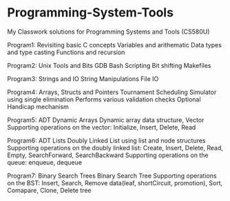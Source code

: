 # Programming-System-Tools

My Classwork solutions for Programming Systems and Tools (CS580U)

Program1: Revisiting basic C concepts
Variables and arithematic
Data types and type casting
Functions and recursion

Program2: Unix Tools and Bits
GDB
Bash Scripting
Bit shifting
Makefiles

Program3: Strings and IO
String Manipulations
File IO

Program4: Arrays, Structs and Pointers
Tournament Scheduling Simulator using single elimination
Performs various validation checks
Optional Handicap mechanism

Program5: ADT Dynamic Arrays
Dynamic array data structure, Vector
Supporting operations on the vector: Initialize, Insert, Delete, Read

Program6: ADT Lists
Doubly Linked List using list and node structures
Supporting operations on the doubly linked list:
Create, Insert, Delete, Read, Empty, SearchForward, SearchBackward
Supporting operations on the queue: enqueue, dequeue

Program7: Binary Search Trees
Binary Search Tree
Supporting operations on the BST:
Insert, Search, Remove data(leaf, shortCircuit, promotion), Sort, Comapare, Clone, Delete tree

